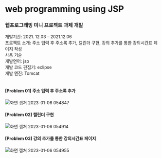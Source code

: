 # web programming using JSP
### 웹프로그래밍 미니 프로젝트 과제 개발
개발기간: 2021. 12.03 – 2021.12.06	<br>
프로젝트 소개: 주소 입력 후 주소록 추가, 캘린더 구현, 강의 추가를 통한 강의시간표 페이지 작성 <br>
사용 기술 <br>
개발언어: jsp <br>
개발 코드 편집기: eclipse <br>
개발 엔진: Tomcat <br><br>

#### [Problem 01] 주소 입력 후 주소록 추가
![화면 캡처 2023-01-06 054847](https://user-images.githubusercontent.com/102217402/210877542-97b511fa-d41d-4559-8b6f-a41b76463c70.png)
#### [Problem 02] 캘린더 구현
![화면 캡처 2023-01-06 054914](https://user-images.githubusercontent.com/102217402/210877528-8d97690d-4ab7-454d-87a9-baac6b5de24f.png)
#### [Problem 03] 강의 추가를 통한 강의시간표 페이지
![화면 캡처 2023-01-06 054955](https://user-images.githubusercontent.com/102217402/210877479-16349012-6fd3-4a7b-91f7-e63bcf5a738a.png)
